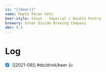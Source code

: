 ```yaml
---
is: "[[beer]]"
name: Maple Pecan Yeti
beer-style: Stout - Imperial / Double Pastry
brewery: Great Divide Brewing Company
abv: 9.5
---
```

# Log
- [x] [[2021-09]] #do/drink/beer 👍
